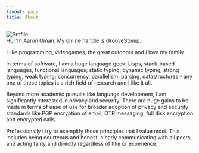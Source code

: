 ```yaml
---
layout: page
title: About
---
```


<img src="{{ site.profile.icon.aaron }}" alt="Profile" class="horizontally-centered" />

<div class="message horizontally-centered">
  Hi, I'm Aaron Oman.  My online handle is GrooveStomp.
</div>

I like programming, videogames, the great outdoors and I love my family.

In terms of software, I am a huge language geek.  Lisps, stack-based languages,
functional languages; static typing, dynamic typing, strong typing, weak typing;
concurrency, parallelism; parsing, datastructures - any one of these topics
is a rich field of research and I like it all.

Beyond more academic pursuits like language development, I am significantly interested
in privacy and security.  There are huge gains to be made in terms of ease of use
for broader adoption of privacy and security standards like PGP encryption of email,
OTR messaging, full disk encryption and encrypted calls.

Professionally I try to exemplify those principles that I value most.  This includes
being courteous and honest, clearly communicating with all peers, and acting fairly and directly
regardless of title or experience.
